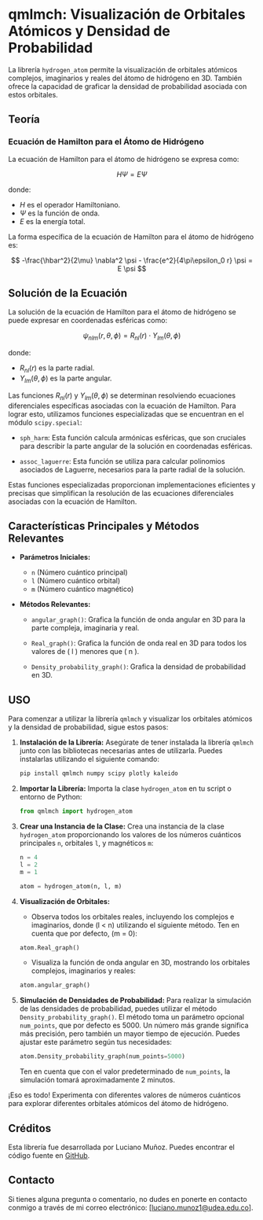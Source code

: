 # qmlmch: Visualización de Orbitales Atómicos y Densidad de Probabilidad

La librería `hydrogen_atom` permite la visualización de orbitales atómicos complejos, imaginarios y reales del átomo de hidrógeno en 3D. También ofrece la capacidad de graficar la densidad de probabilidad asociada con estos orbitales.

## Teoría

### Ecuación de Hamilton para el Átomo de Hidrógeno

La ecuación de Hamilton para el átomo de hidrógeno se expresa como:

$$ H \Psi = E \Psi $$

donde:
- $H$ es el operador Hamiltoniano.
- $\Psi$ es la función de onda.
- $E$ es la energía total.

La forma específica de la ecuación de Hamilton para el átomo de hidrógeno es:

$$ -\frac{\hbar^2}{2\mu} \nabla^2 \psi - \frac{e^2}{4\pi\epsilon_0 r} \psi = E \psi $$

## Solución de la Ecuación

La solución de la ecuación de Hamilton para el átomo de hidrógeno se puede expresar en coordenadas esféricas como:

$$ \psi_{nlm}(r, \theta, \phi) = R_{nl}(r) \cdot Y_{lm}(\theta, \phi) $$

donde:
- $R_{nl}(r)$ es la parte radial.
- $Y_{lm}(\theta, \phi)$ es la parte angular.

Las funciones $R_{nl}(r)$ y $Y_{lm}(\theta, \phi)$ se determinan resolviendo ecuaciones diferenciales específicas asociadas con la ecuación de Hamilton. Para lograr esto, utilizamos funciones especializadas que se encuentran en el módulo `scipy.special`:

- `sph_harm`: Esta función calcula armónicas esféricas, que son cruciales para describir la parte angular de la solución en coordenadas esféricas.
  
- `assoc_laguerre`: Esta función se utiliza para calcular polinomios asociados de Laguerre, necesarios para la parte radial de la solución.

Estas funciones especializadas proporcionan implementaciones eficientes y precisas que simplifican la resolución de las ecuaciones diferenciales asociadas con la ecuación de Hamilton.


## Características Principales y Métodos Relevantes

- **Parámetros Iniciales:**
  - `n` (Número cuántico principal)
  - `l` (Número cuántico orbital)
  - `m` (Número cuántico magnético)

- **Métodos Relevantes:**
    - `angular_graph()`: Grafica la función de onda angular en 3D para la parte compleja, imaginaria y real.

    - `Real_graph()`: Grafica la función de onda real en 3D para todos los valores de \( l \) menores que \( n \).

    - `Density_probability_graph()`: Grafica la densidad de probabilidad en 3D.


## USO

Para comenzar a utilizar la librería `qmlmch` y visualizar los orbitales atómicos y la densidad de probabilidad, sigue estos pasos:

1. **Instalación de la Librería:**
   Asegúrate de tener instalada la librería `qmlmch` junto con las bibliotecas necesarias antes de utilizarla. Puedes instalarlas utilizando el siguiente comando:

    ```bash
    pip install qmlmch numpy scipy plotly kaleido
    ```

2. **Importar la Librería:**
   Importa la clase `hydrogen_atom` en tu script o entorno de Python:

    ```python
    from qmlmch import hydrogen_atom
    ```

3. **Crear una Instancia de la Clase:**
   Crea una instancia de la clase `hydrogen_atom` proporcionando los valores de los números cuánticos principales `n`, orbitales `l`, y magnéticos `m`:

    ```python
    n = 4
    l = 2
    m = 1

    atom = hydrogen_atom(n, l, m)
    ```

4. **Visualización de Orbitales:**
   - Observa todos los orbitales reales, incluyendo los complejos e imaginarios, donde \(l < n\) utilizando el siguiente método. Ten en cuenta que por defecto, \(m = 0\):

    ```python
    atom.Real_graph()
    ```
   
   - Visualiza la función de onda angular en 3D, mostrando los orbitales complejos, imaginarios y reales:

    ```python
    atom.angular_graph()
    ```

5. **Simulación de Densidades de Probabilidad:**
   Para realizar la simulación de las densidades de probabilidad, puedes utilizar el método `Density_probability_graph()`. El método toma un parámetro opcional `num_points`, que por defecto es 5000. Un número más grande significa más precisión, pero también un mayor tiempo de ejecución. Puedes ajustar este parámetro según tus necesidades:

    ```python
    atom.Density_probability_graph(num_points=5000)
    ```

   Ten en cuenta que con el valor predeterminado de `num_points`, la simulación tomará aproximadamente 2 minutos.
    
¡Eso es todo! Experimenta con diferentes valores de números cuánticos para explorar diferentes orbitales atómicos del átomo de hidrógeno.


## Créditos

Esta librería fue desarrollada por Luciano Muñoz. Puedes encontrar el código fuente en [GitHub](https://gitlab.com/LucianoMCH/hydrogen_atom).


## Contacto

Si tienes alguna pregunta o comentario, no dudes en ponerte en contacto conmigo a través de mi correo electrónico: [luciano.munoz1@udea.edu.co].

